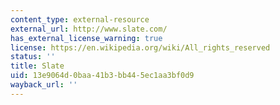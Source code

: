 ```yaml
---
content_type: external-resource
external_url: http://www.slate.com/
has_external_license_warning: true
license: https://en.wikipedia.org/wiki/All_rights_reserved
status: ''
title: Slate
uid: 13e9064d-0baa-41b3-bb44-5ec1aa3bf0d9
wayback_url: ''
---
```

